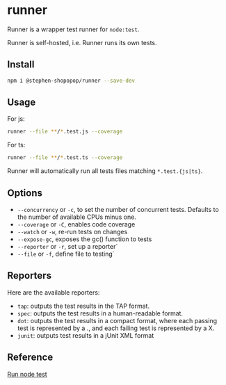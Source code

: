 # runner

Runner is a wrapper test runner for `node:test`.

Runner is self-hosted, i.e. Runner runs its own tests.

## Install

```bash
npm i @stephen-shopopop/runner --save-dev
```

## Usage

For js:

```bash
runner --file **/*.test.js --coverage
```

For ts:

```bash
runner --file **/*.test.ts --coverage
```

Runner will automatically run all tests files matching `*.test.{js|ts}`.

## Options

* `--concurrency` or `-c`, to set the number of concurrent tests. Defaults to the number of available CPUs minus one.
* `--coverage` or `-C`, enables code coverage
* `--watch` or `-w`, re-run tests on changes
* `--expose-gc`, exposes the gc() function to tests
* `--reporter` or `-r`, set up a reporter`
* `--file` or `-f`, define file to testing`

## Reporters

Here are the available reporters:

* `tap`: outputs the test results in the TAP format.
* `spec`: outputs the test results in a human-readable format.
* `dot`: outputs the test results in a compact format, where each passing test is represented by a ., and each failing test is represented by a X.
* `junit`: outputs test results in a jUnit XML format

## Reference

[Run node test](https://nodejs.org/api/test.html#runoptions)
